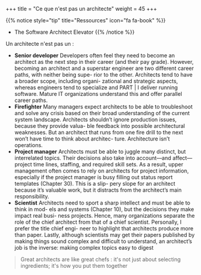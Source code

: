 +++
title = "Ce que n'est pas un architecte"
weight = 45
+++

{{% notice style="tip" title="Ressources" icon="fa fa-book" %}}

- The Software Architect Elevator
  {{% /notice %}}

Un architecte n'est pas un :

- **Senior developer**
  Developers often feel they need to become an architect as the next step in
  their career (and their pay grade). However, becoming an architect and a
  superstar engineer are two different career paths, with neither being supe-
  rior to the other. Architects tend to have a broader scope, including organi-
  zational and strategic aspects, whereas engineers tend to specialize and
  PART | I
  deliver running software. Mature IT organizations understand this and
  offer parallel career paths.
- **Firefighter**
  Many managers expect architects to be able to troubleshoot and solve any
  crisis based on their broad understanding of the current system landscape.
  Architects shouldn’t ignore production issues, because they provide valua-
  ble feedback into possible architectural weaknesses. But an architect that
  runs from one fire drill to the next won’t have time to think about architec-
  ture. Architecture isn’t operations.
- **Project manager**
  Architects must be able to juggle many distinct, but interrelated topics.
  Their decisions also take into account—and affect—project time lines,
  staffing, and required skill sets. As a result, upper management often
  comes to rely on architects for project information, especially if the project
  manager is busy filling out status report templates (Chapter 30). This is a slip-
  pery slope for an architect because it’s valuable work, but it distracts from
  the architect’s main responsibility.
- **Scientist**
  Architects need to sport a sharp intellect and must be able to think in mod-
  els and systems (Chapter 10), but the decisions they make impact real busi-
  ness projects. Hence, many organizations separate the role of the chief
  architect from that of a chief scientist. Personally, I prefer the title chief engi-
  neer to highlight that architects produce more than paper. Lastly, although
  scientists may get their papers published by making things sound complex
  and difficult to understand, an architect’s job is the inverse: making complex
  topics easy to digest


> Great architects are like great chefs : it's not just about selecting ingredients; it's how you put them together